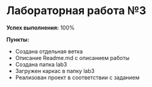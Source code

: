 # Лабораторная работа №3

**Успех выполнения:** 100%

**Пункты:** 
* Создана отдельная ветка
* Описание Readme.md с описанием работы
* Создана папка lab3
* Загружен каркас в папку lab3
* Реализован проект в соответствии с заданием
